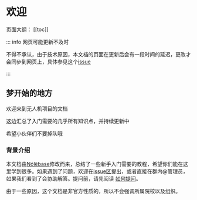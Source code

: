 # 欢迎

页面大纲：
[[toc]]

::: info 网页可能更新不及时

不得不承认，由于技术原因，本文档的页面在更新后会有一段时间的延迟，更改才会同步到网页上，具体参见这个[issue](/文档/✍️%20写在前面/faq.md)

:::

## 梦开始的地方

欢迎来到无人机项目的文档

这边汇总了入门需要的几乎所有知识点，并持续更新中

希望小伙伴们不要掉队哦

### 背景介绍

本文档由[Nólëbase](https://github.com/nolebase/nolebase/)修改而来，总结了一些新手入门需要的教程，希望你们能在这里学到很多。如果遇到了问题，欢迎在[issue区](https://github.com/We-Fly/nolebase/issues)提出，或者直接在群内@管理员，如果我们看到了会协助解答。提问前，请先阅读 [如何提问](/文档/✍️%20写在前面/如何提问.md)。

由于一些原因，这个文档是非官方性质的，所以不会强调所属院校以及组织。
